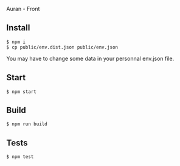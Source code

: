 Auran - Front

## Install

    $ npm i
    $ cp public/env.dist.json public/env.json

You may have to change some data in your personnal env.json file.

## Start

    $ npm start

## Build

    $ npm run build

## Tests

    $ npm test
